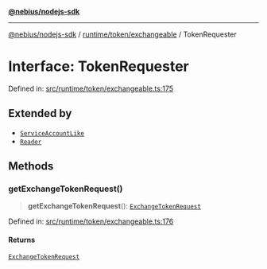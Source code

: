 [**@nebius/nodejs-sdk**](../../../../README.md)

---

[@nebius/nodejs-sdk](../../../../README.md) / [runtime/token/exchangeable](../README.md) / TokenRequester

# Interface: TokenRequester

Defined in: [src/runtime/token/exchangeable.ts:175](https://github.com/nebius/nodejs-sdk/blob/a37d220b2851e3bf0d396cb03828d544f584df45/src/runtime/token/exchangeable.ts#L175)

## Extended by

- [`ServiceAccountLike`](../../../service_account/service_account/interfaces/ServiceAccountLike.md)
- [`Reader`](../../../service_account/service_account/interfaces/Reader.md)

## Methods

### getExchangeTokenRequest()

> **getExchangeTokenRequest**(): [`ExchangeTokenRequest`](../../../../api/nebius/iam/v1/interfaces/ExchangeTokenRequest.md)

Defined in: [src/runtime/token/exchangeable.ts:176](https://github.com/nebius/nodejs-sdk/blob/a37d220b2851e3bf0d396cb03828d544f584df45/src/runtime/token/exchangeable.ts#L176)

#### Returns

[`ExchangeTokenRequest`](../../../../api/nebius/iam/v1/interfaces/ExchangeTokenRequest.md)
